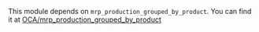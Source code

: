 This module depends on `mrp_production_grouped_by_product`. You can find it at [OCA/mrp_production_grouped_by_product](https://github.com/OCA/manufacture/tree/12.0/mrp_production_grouped_by_product)
